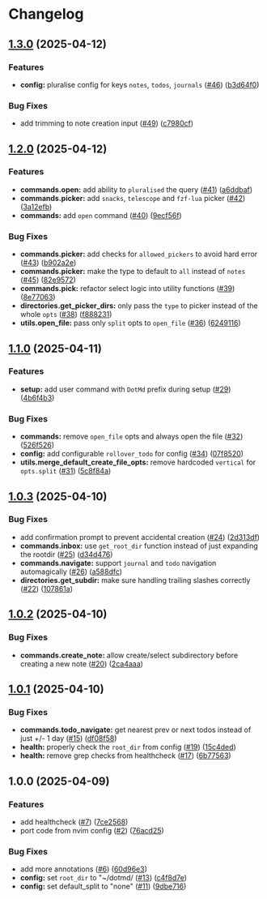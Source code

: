 # Changelog

## [1.3.0](https://github.com/y3owk1n/dotmd.nvim/compare/v1.2.0...v1.3.0) (2025-04-12)


### Features

* **config:** pluralise config for keys `notes`, `todos`, `journals` ([#46](https://github.com/y3owk1n/dotmd.nvim/issues/46)) ([b3d64f0](https://github.com/y3owk1n/dotmd.nvim/commit/b3d64f091ab2a33aad0decfd55704cb327e989c4))


### Bug Fixes

* add trimming to note creation input ([#49](https://github.com/y3owk1n/dotmd.nvim/issues/49)) ([c7980cf](https://github.com/y3owk1n/dotmd.nvim/commit/c7980cf8304313a6f046ad9cfc3d2f4c2de97647))

## [1.2.0](https://github.com/y3owk1n/dotmd.nvim/compare/v1.1.0...v1.2.0) (2025-04-12)


### Features

* **commands.open:** add ability to `pluralised` the query ([#41](https://github.com/y3owk1n/dotmd.nvim/issues/41)) ([a6ddbaf](https://github.com/y3owk1n/dotmd.nvim/commit/a6ddbaf54c3ae90e383f1d2d73d8dda94d1c11ea))
* **commands.picker:** add `snacks`, `telescope` and `fzf-lua` picker ([#42](https://github.com/y3owk1n/dotmd.nvim/issues/42)) ([3a12efb](https://github.com/y3owk1n/dotmd.nvim/commit/3a12efb691a73999637c7d27d2507779b46243bc))
* **commands:** add `open` command ([#40](https://github.com/y3owk1n/dotmd.nvim/issues/40)) ([9ecf56f](https://github.com/y3owk1n/dotmd.nvim/commit/9ecf56f9fd3a9ed4d6e62f74c8adde607d5d59bd))


### Bug Fixes

* **commands.picker:** add checks for `allowed_pickers` to avoid hard error ([#43](https://github.com/y3owk1n/dotmd.nvim/issues/43)) ([b902a2e](https://github.com/y3owk1n/dotmd.nvim/commit/b902a2e3c82471efd20123bd510f62e04e7767e6))
* **commands.picker:** make the type to default to `all` instead of `notes` ([#45](https://github.com/y3owk1n/dotmd.nvim/issues/45)) ([82e9572](https://github.com/y3owk1n/dotmd.nvim/commit/82e95724762a0c90ad27892f3162711d8301b119))
* **commands.pick:** refactor select logic into utility functions ([#39](https://github.com/y3owk1n/dotmd.nvim/issues/39)) ([8e77063](https://github.com/y3owk1n/dotmd.nvim/commit/8e77063741071e625506c92b99b654e6c797da36))
* **directories.get_picker_dirs:** only pass the `type` to picker instead of the whole `opts` ([#38](https://github.com/y3owk1n/dotmd.nvim/issues/38)) ([f888231](https://github.com/y3owk1n/dotmd.nvim/commit/f888231a183db9dcb85c119b7446442932246d1f))
* **utils.open_file:** pass only `split` opts to `open_file` ([#36](https://github.com/y3owk1n/dotmd.nvim/issues/36)) ([6249116](https://github.com/y3owk1n/dotmd.nvim/commit/6249116f6b55135e0b8372be8f7409d464126cd6))

## [1.1.0](https://github.com/y3owk1n/dotmd.nvim/compare/v1.0.3...v1.1.0) (2025-04-11)


### Features

* **setup:** add user command with `DotMd` prefix during setup ([#29](https://github.com/y3owk1n/dotmd.nvim/issues/29)) ([4b6f4b3](https://github.com/y3owk1n/dotmd.nvim/commit/4b6f4b3df12ff2f89aedebc56e601e48b2732e10))


### Bug Fixes

* **commands:** remove `open_file` opts and always open the file ([#32](https://github.com/y3owk1n/dotmd.nvim/issues/32)) ([526f526](https://github.com/y3owk1n/dotmd.nvim/commit/526f52697f755f1694fc6ae41ad60a6ac8abc55d))
* **config:** add configurable `rollover_todo` for config ([#34](https://github.com/y3owk1n/dotmd.nvim/issues/34)) ([07f8520](https://github.com/y3owk1n/dotmd.nvim/commit/07f8520fac44d18ae909394fef823090309e0ee2))
* **utils.merge_default_create_file_opts:** remove hardcoded `vertical` for `opts.split` ([#31](https://github.com/y3owk1n/dotmd.nvim/issues/31)) ([5c8f84a](https://github.com/y3owk1n/dotmd.nvim/commit/5c8f84ac7d958214260062156de3d949994f8cfd))

## [1.0.3](https://github.com/y3owk1n/dotmd.nvim/compare/v1.0.2...v1.0.3) (2025-04-10)


### Bug Fixes

* add confirmation prompt to prevent accidental creation ([#24](https://github.com/y3owk1n/dotmd.nvim/issues/24)) ([2d313df](https://github.com/y3owk1n/dotmd.nvim/commit/2d313df5130da827fa50e4dc25c178452638553b))
* **commands.inbox:** use `get_root_dir` function instead of just expanding the rootdir ([#25](https://github.com/y3owk1n/dotmd.nvim/issues/25)) ([d34d476](https://github.com/y3owk1n/dotmd.nvim/commit/d34d47636cf403da6a99d890857d7dbc6c500aa6))
* **commands.navigate:** support `journal` and `todo` navigation automagically ([#26](https://github.com/y3owk1n/dotmd.nvim/issues/26)) ([a588dfc](https://github.com/y3owk1n/dotmd.nvim/commit/a588dfce8a3d0db4a3bfebe2405f2f0e3c5796f8))
* **directories.get_subdir:** make sure handling trailing slashes correctly ([#22](https://github.com/y3owk1n/dotmd.nvim/issues/22)) ([107861a](https://github.com/y3owk1n/dotmd.nvim/commit/107861ac0d21596d42398fdd772c07b619ef6e94))

## [1.0.2](https://github.com/y3owk1n/dotmd.nvim/compare/v1.0.1...v1.0.2) (2025-04-10)


### Bug Fixes

* **commands.create_note:** allow create/select subdirectory before creating a new note ([#20](https://github.com/y3owk1n/dotmd.nvim/issues/20)) ([2ca4aaa](https://github.com/y3owk1n/dotmd.nvim/commit/2ca4aaa0bd6da1c258968d76d0977ff48302b04f))

## [1.0.1](https://github.com/y3owk1n/dotmd.nvim/compare/v1.0.0...v1.0.1) (2025-04-10)


### Bug Fixes

* **commands.todo_navigate:** get nearest prev or next todos instead of just +/- 1 day ([#15](https://github.com/y3owk1n/dotmd.nvim/issues/15)) ([df08f58](https://github.com/y3owk1n/dotmd.nvim/commit/df08f58bf6931fd57d8fecf6d14477dbbde6614e))
* **health:** properly check the `root_dir` from config ([#19](https://github.com/y3owk1n/dotmd.nvim/issues/19)) ([15c4ded](https://github.com/y3owk1n/dotmd.nvim/commit/15c4ded2168aa933dbaf5b5ef883b460360824dc))
* **health:** remove grep checks from healthcheck ([#17](https://github.com/y3owk1n/dotmd.nvim/issues/17)) ([6b77563](https://github.com/y3owk1n/dotmd.nvim/commit/6b77563d22cdeac0812b69d633e00e036ae99246))

## 1.0.0 (2025-04-09)


### Features

* add healthcheck ([#7](https://github.com/y3owk1n/dotmd.nvim/issues/7)) ([7ce2568](https://github.com/y3owk1n/dotmd.nvim/commit/7ce25687a33bbaa1f2f388eca0df36f402e51a55))
* port code from nvim config ([#2](https://github.com/y3owk1n/dotmd.nvim/issues/2)) ([76acd25](https://github.com/y3owk1n/dotmd.nvim/commit/76acd25f26fbca622569817fb381b9d2dfe6909b))


### Bug Fixes

* add more annotations ([#6](https://github.com/y3owk1n/dotmd.nvim/issues/6)) ([60d96e3](https://github.com/y3owk1n/dotmd.nvim/commit/60d96e3f8e743c6ba8e6826c0d293a2c5ad167b5))
* **config:** set `root_dir` to "~/dotmd/ ([#13](https://github.com/y3owk1n/dotmd.nvim/issues/13)) ([c4f8d7e](https://github.com/y3owk1n/dotmd.nvim/commit/c4f8d7e796c6a09681746d33e1cc547e6e2a4cb0))
* **config:** set default_split to "none" ([#11](https://github.com/y3owk1n/dotmd.nvim/issues/11)) ([9dbe716](https://github.com/y3owk1n/dotmd.nvim/commit/9dbe716f7f7fefe1c7b5970999ef8cbd7887ce80))
